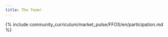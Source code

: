 ```yaml
---
title: The Team!
---
```


{% include community_curriculum/market_pulse/FFOS/en/participation.md %}

